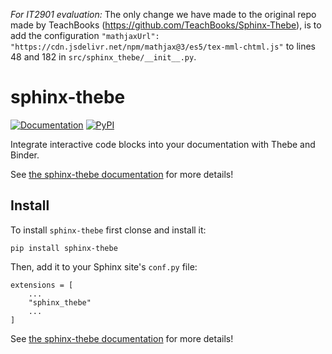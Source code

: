 *For IT2901 evaluation:* 
The only change we have made to the original repo made by TeachBooks (https://github.com/TeachBooks/Sphinx-Thebe), is to add the configuration `"mathjaxUrl": "https://cdn.jsdelivr.net/npm/mathjax@3/es5/tex-mml-chtml.js"` to lines 48 and 182 in `src/sphinx_thebe/__init__.py`.

# sphinx-thebe

[![Documentation](https://readthedocs.org/projects/sphinx-thebe/badge/?version=latest)](https://sphinx-thebe.readthedocs.io/en/latest/?badge=latest)
[![PyPI](https://img.shields.io/pypi/v/sphinx-thebe.svg)](https://pypi.org/project/sphinx-thebe)

Integrate interactive code blocks into your documentation with Thebe and Binder.

See [the sphinx-thebe documentation](https://sphinx-thebe.readthedocs.io/en/latest/) for more details!

## Install

To install `sphinx-thebe` first clonse and install it:

```
pip install sphinx-thebe
```

Then, add it to your Sphinx site's `conf.py` file:

```
extensions = [
    ...
    "sphinx_thebe"
    ...
]
```

See [the sphinx-thebe documentation](https://sphinx-thebe.readthedocs.io/en/latest/) for more details!
